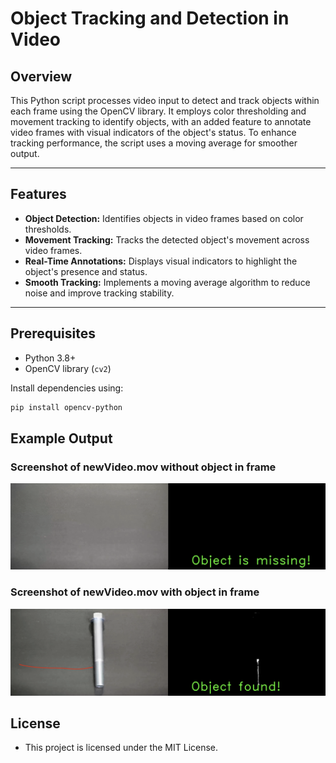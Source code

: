 # Object Tracking and Detection in Video

## Overview
This Python script processes video input to detect and track objects within each frame using the OpenCV library. It employs color thresholding and movement tracking to identify objects, with an added feature to annotate video frames with visual indicators of the object's status. To enhance tracking performance, the script uses a moving average for smoother output.

---

## Features
- **Object Detection:** Identifies objects in video frames based on color thresholds.
- **Movement Tracking:** Tracks the detected object's movement across video frames.
- **Real-Time Annotations:** Displays visual indicators to highlight the object's presence and status.
- **Smooth Tracking:** Implements a moving average algorithm to reduce noise and improve tracking stability.

---

## Prerequisites
- Python 3.8+
- OpenCV library (`cv2`)

Install dependencies using:
```bash
pip install opencv-python
```

## Example Output
### Screenshot of newVideo.mov without object in frame
![Alt text](objectMissing.png "")
### Screenshot of newVideo.mov with object in frame
![Alt text](objectFound.png "Screenshot of newVideo.mov with object in frame")



## License
- This project is licensed under the MIT License.


